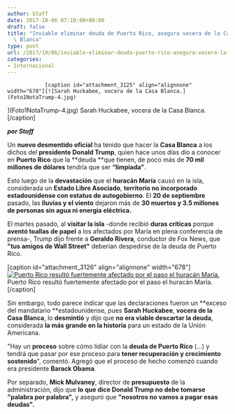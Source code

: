 ```yaml
---
author: Staff
date: 2017-10-06 07:10:08+00:00
draft: false
title: "Inviable eliminar deuda de Puerto Rico, asegura vocera de la Casa\
  \ Blanca"
type: post
url: /2017/10/06/inviable-eliminar-deuda-puerto-rico-asegura-vocera-la-casa-blanca/
categories:
- Internacional
---
```



				[caption id="attachment_3125" align="alignnone" width="678"][![Sarah Huckabee, vocera de la Casa Blanca.](Foto1NotaTrump-4.jpg)
](Foto1NotaTrump-4.jpg) Sarah Huckabee, vocera de la Casa Blanca.[/caption]

_**por Staff**_

Un **nuevo desmentido oficial** ha tenido que hacer la **Casa Blanca** a los dichos del **presidente Donald Trump**, quien hace unos días dio a conocer en **Puerto Rico** que la **deuda **que tienen, de poco más de **70 mil millones de dólares** tendría que ser **“limpiada”**.

Esto luego de la **devastación** que el **huracán María** causó en la isla, considerada un **Estado Libre Asociado**, **territorio no incorporado estadounidense con estatus de autogobierno**. El **20 de septiembre** pasado, las **lluvias y el viento** dejaron más de **30 muertos y 3.5 millones de personas sin agua ni energía eléctrica.**

El martes pasado, al **visitar la isla** -donde recibió **duras críticas** porque **aventó toallas de papel** a los afectados por María en plena conferencia de prensa-, Trump dijo frente a **Geraldo Rivera**, conductor de Fox News, que **"tus amigos de Wall Street"** deberían despedirse de la deuda de Puerto Rico.

[caption id="attachment_3126" align="alignnone" width="678"][![Puerto Rico resultó fuertemente afectado por el paso el huracán María.](Foto2NotaTrump-4.jpg)
](Foto2NotaTrump-4.jpg) Puerto Rico resultó fuertemente afectado por el paso el huracán María.[/caption]

Sin embargo, todo parece indicar que las declaraciones fueron un **exceso del mandatario **estadounidense, pues **Sarah Huckabee**, **vocera de la Casa Blanca**, lo **desmintió** y dijo que **no era viable descartar la deuda**, considerada **la más grande en la historia** para un estado de la Unión Americana.

"Hay un **proceso** sobre cómo lidiar con la **deuda de Puerto Rico** (…) y tendrá que pasar por ese proceso para **tener recuperación y crecimiento sostenido**", comentó. Agregó que el proceso de hecho comenzó cuando era presidente **Barack Obama**.

Por separado, **Mick Mulvaney**, director de **presupuesto** de la administración, dijo que **lo que dice Donald Trump no debe tomarse "palabra por palabra",** y aseguró que **"nosotros no vamos a pagar esas deudas".**		
